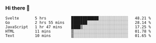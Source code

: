 ### Hi there 👋

<!--
**KLXLjun/KLXLjun** is a ✨ _special_ ✨ repository because its `README.md` (this file) appears on your GitHub profile.

Here are some ideas to get you started:

- 🔭 I’m currently working on ...
- 🌱 I’m currently learning ...
- 👯 I’m looking to collaborate on ...
- 🤔 I’m looking for help with ...
- 💬 Ask me about ...
- 📫 How to reach me: ...
- 😄 Pronouns: ...
- ⚡ Fun fact: ...
-->

<!--START_SECTION:waka-->
```text
Svelte       5 hrs           ████████████░░░░░░░░░░░░░   48.21 % 
Go           2 hrs 55 mins   ███████░░░░░░░░░░░░░░░░░░   28.14 % 
JavaScript   1 hr 47 mins    ████▒░░░░░░░░░░░░░░░░░░░░   17.25 % 
HTML         11 mins         ▒░░░░░░░░░░░░░░░░░░░░░░░░   01.78 % 
Text         10 mins         ▒░░░░░░░░░░░░░░░░░░░░░░░░   01.65 % 
```
<!--END_SECTION:waka-->
